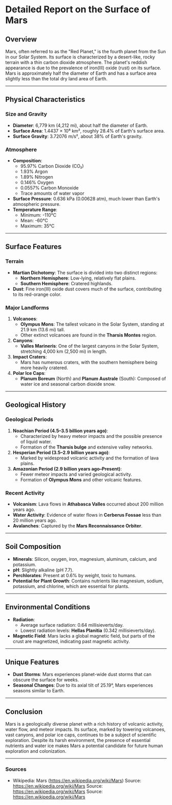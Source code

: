 # Detailed Report on the Surface of Mars

## Overview
Mars, often referred to as the "Red Planet," is the fourth planet from the Sun in our Solar System. Its surface is characterized by a desert-like, rocky terrain with a thin carbon dioxide atmosphere. The planet's reddish appearance is due to the prevalence of iron(III) oxide (rust) on its surface. Mars is approximately half the diameter of Earth and has a surface area slightly less than the total dry land area of Earth.

---

## Physical Characteristics

### **Size and Gravity**
- **Diameter**: 6,779 km (4,212 mi), about half the diameter of Earth.
- **Surface Area**: 1.4437 × 10⁸ km², roughly 28.4% of Earth's surface area.
- **Surface Gravity**: 3.72076 m/s², about 38% of Earth's gravity.

### **Atmosphere**
- **Composition**:
  - 95.97% Carbon Dioxide (CO₂)
  - 1.93% Argon
  - 1.89% Nitrogen
  - 0.146% Oxygen
  - 0.0557% Carbon Monoxide
  - Trace amounts of water vapor
- **Surface Pressure**: 0.636 kPa (0.00628 atm), much lower than Earth's atmospheric pressure.
- **Temperature Range**: 
  - Minimum: -110°C
  - Mean: -60°C
  - Maximum: 35°C

---

## Surface Features

### **Terrain**
- **Martian Dichotomy**: The surface is divided into two distinct regions:
  - **Northern Hemisphere**: Low-lying, relatively flat plains.
  - **Southern Hemisphere**: Cratered highlands.
- **Dust**: Fine iron(III) oxide dust covers much of the surface, contributing to its red-orange color.

### **Major Landforms**
1. **Volcanoes**:
   - **Olympus Mons**: The tallest volcano in the Solar System, standing at 21.9 km (13.6 mi) tall.
   - Other extinct volcanoes are found in the **Tharsis Montes** region.
2. **Canyons**:
   - **Valles Marineris**: One of the largest canyons in the Solar System, stretching 4,000 km (2,500 mi) in length.
3. **Impact Craters**:
   - Mars has numerous craters, with the southern hemisphere being more heavily cratered.
4. **Polar Ice Caps**:
   - **Planum Boreum** (North) and **Planum Australe** (South): Composed of water ice and seasonal carbon dioxide snow.

---

## Geological History

### **Geological Periods**
1. **Noachian Period (4.5–3.5 billion years ago)**:
   - Characterized by heavy meteor impacts and the possible presence of liquid water.
   - Formation of the **Tharsis bulge** and extensive valley networks.
2. **Hesperian Period (3.5–2.9 billion years ago)**:
   - Marked by widespread volcanic activity and the formation of lava plains.
3. **Amazonian Period (2.9 billion years ago–Present)**:
   - Fewer meteor impacts and varied geological activity.
   - Formation of **Olympus Mons** and other volcanic features.

### **Recent Activity**
- **Volcanism**: Lava flows in **Athabasca Valles** occurred about 200 million years ago.
- **Water Activity**: Evidence of water flows in **Cerberus Fossae** less than 20 million years ago.
- **Avalanches**: Captured by the **Mars Reconnaissance Orbiter**.

---

## Soil Composition
- **Minerals**: Silicon, oxygen, iron, magnesium, aluminum, calcium, and potassium.
- **pH**: Slightly alkaline (pH 7.7).
- **Perchlorates**: Present at 0.6% by weight, toxic to humans.
- **Potential for Plant Growth**: Contains nutrients like magnesium, sodium, potassium, and chlorine, which are essential for plants.

---

## Environmental Conditions
- **Radiation**: 
  - Average surface radiation: 0.64 millisieverts/day.
  - Lowest radiation levels: **Hellas Planitia** (0.342 millisieverts/day).
- **Magnetic Field**: Mars lacks a global magnetic field, but parts of the crust are magnetized, indicating past magnetic activity.

---

## Unique Features
- **Dust Storms**: Mars experiences planet-wide dust storms that can obscure the surface for weeks.
- **Seasonal Changes**: Due to its axial tilt of 25.19°, Mars experiences seasons similar to Earth.

---

## Conclusion
Mars is a geologically diverse planet with a rich history of volcanic activity, water flow, and meteor impacts. Its surface, marked by towering volcanoes, vast canyons, and polar ice caps, continues to be a subject of scientific exploration. Despite its harsh environment, the presence of essential nutrients and water ice makes Mars a potential candidate for future human exploration and colonization.

---

### Sources
- Wikipedia: Mars (https://en.wikipedia.org/wiki/Mars)
Source: https://en.wikipedia.org/wiki/Mars
Source: https://en.wikipedia.org/wiki/Mars
Source: https://en.wikipedia.org/wiki/Mars